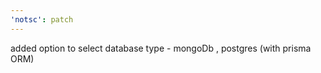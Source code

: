 ```yaml
---
'notsc': patch
---
```


added option to select database type - mongoDb , postgres (with prisma ORM)
